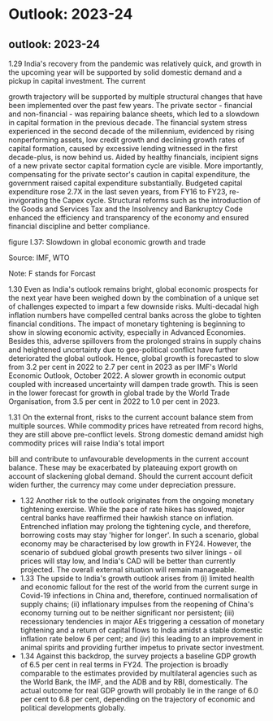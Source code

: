 # Outlook: 2023-24

## outlook: 2023-24

1.29  India's recovery from the pandemic was relatively quick, and growth in the upcoming year will be supported by solid domestic demand and a pickup in capital investment. The current

growth trajectory will be supported by multiple structural changes that have been implemented over the past few years. The private sector - financial and non-financial - was repairing balance sheets,  which  led  to  a  slowdown  in  capital  formation  in  the  previous  decade. The  financial system stress experienced in the second decade of the millennium, evidenced by rising nonperforming assets, low credit growth and declining growth rates of capital formation, caused by excessive lending witnessed in the first decade-plus, is now behind us. Aided by healthy financials, incipient signs of a new private sector capital formation cycle are visible.  More importantly, compensating for the private sector's caution in capital expenditure, the government raised capital expenditure substantially. Budgeted capital expenditure rose 2.7X in the last seven years,  from  FY16  to  FY23,  re-invigorating  the  Capex  cycle.  Structural  reforms  such  as  the introduction of the Goods and Services Tax and the Insolvency and Bankruptcy Code enhanced the  efficiency  and  transparency  of  the  economy  and  ensured  financial  discipline  and  better compliance.

figure I.37: Slowdown in global economic growth and trade

<!-- image -->

Source: IMF, WTO

Note: F stands for Forcast

1.30  Even as India's outlook remains bright, global economic prospects for the next year have been weighed down by the combination of a unique set of challenges expected to impart a few downside risks. Multi-decadal high inflation numbers have compelled central banks across the globe to tighten financial conditions. The impact of monetary tightening is beginning to show in slowing economic activity, especially in Advanced Economies. Besides this, adverse spillovers from the prolonged strains in supply chains and heightened uncertainty due to geo-political conflict have further deteriorated the global outlook. Hence, global growth is forecasted to slow from  3.2  per  cent  in  2022  to  2.7  per  cent  in  2023  as  per  IMF's  World  Economic  Outlook, October 2022. A slower growth in economic output coupled with increased uncertainty will dampen trade growth. This is seen in the lower forecast for growth in global trade by the World Trade Organisation, from 3.5 per cent in 2022 to 1.0 per cent in 2023.

1.31  On the external front, risks to the current account balance stem from multiple sources. While  commodity  prices  have  retreated  from  record  highs,  they  are  still  above  pre-conflict levels. Strong domestic demand amidst high commodity prices will raise India's total import

bill and contribute to unfavourable developments in the current account balance. These may be exacerbated by plateauing export growth on account of slackening global demand. Should the current account deficit widen further, the currency may come under depreciation pressure.

- 1.32  Another risk to the outlook originates from the ongoing monetary tightening exercise. While the pace of rate hikes has slowed, major central banks have reaffirmed their hawkish stance on inflation. Entrenched inflation may prolong the tightening cycle, and therefore, borrowing costs may stay 'higher for longer'. In such a scenario, global economy may be characterised by low growth in FY24. However, the scenario of subdued global growth presents two silver linings - oil prices will stay low, and India's CAD will be better than currently projected. The overall external situation will remain manageable.
- 1.33  The upside to India's growth outlook arises from (i) limited health and economic fallout for the rest of the world from the current surge in Covid-19 infections in China and, therefore, continued  normalisation  of  supply  chains;  (ii)  inflationary  impulses  from  the  reopening  of China's economy turning out to be neither significant nor persistent; (iii)  recessionary tendencies in major AEs triggering a cessation of monetary tightening and a return of capital flows to India amidst a stable domestic inflation rate below 6 per cent; and (iv) this leading to an improvement in animal spirits and providing further impetus to private sector investment.
- 1.34  Against this backdrop, the survey projects a baseline GDP growth of 6.5 per cent in real terms in FY24. The projection is broadly comparable to the estimates provided by multilateral agencies such as the World Bank, the IMF, and the ADB and by RBI, domestically. The actual outcome for real GDP growth will probably lie in the range of 6.0 per cent to 6.8 per cent, depending on the trajectory of economic and political developments globally.